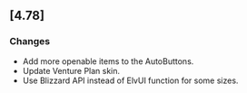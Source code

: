 ## [4.78] ##
### Changes ###

  * Add more openable items to the AutoButtons.
  * Update Venture Plan skin.
  * Use Blizzard API instead of ElvUI function for some sizes.